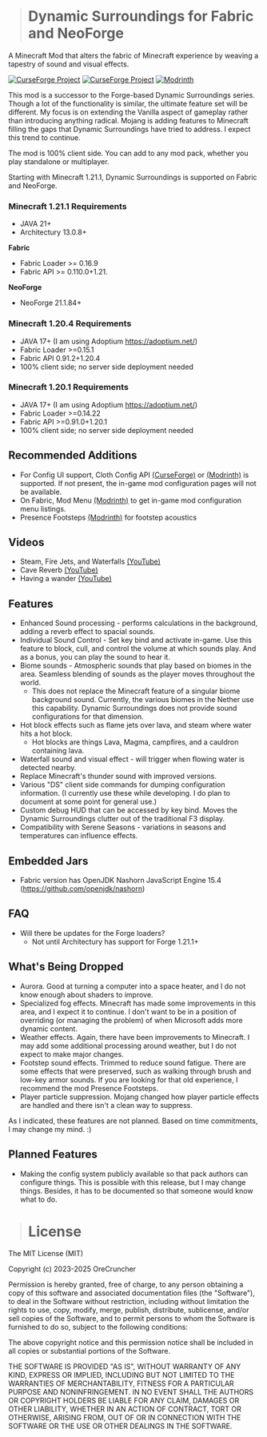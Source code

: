 > # Dynamic Surroundings for Fabric and NeoForge
A Minecraft Mod that alters the fabric of Minecraft experience by weaving a tapestry of sound and visual effects.

<a href="https://www.curseforge.com/minecraft/mc-mods/dynamic-surroundings-fabric-edition"><img src="http://cf.way2muchnoise.eu/versions/535715.svg" alt="CurseForge Project"/></a>
<a href="https://www.curseforge.com/minecraft/mc-mods/dynamic-surroundings-fabric-edition"><img src="http://cf.way2muchnoise.eu/full_535715_downloads.svg" alt="CurseForge Project"/></a>
<a href="https://modrinth.com/mod/dynamicsurroundingsfabric"><img src="https://img.shields.io/badge/Mod-rinth-brightgreen" alt="Modrinth"></a>

This mod is a successor to the Forge-based Dynamic Surroundings series.
Though a lot of the functionality is similar, the ultimate feature set will be different.
My focus is on extending the Vanilla aspect of gameplay rather than introducing anything radical.
Mojang is adding features to Minecraft filling the gaps that Dynamic Surroundings have tried to address.
I expect this trend to continue.

The mod is 100% client side. You can add to any mod pack, whether you play standalone or multiplayer.

Starting with Minecraft 1.21.1, Dynamic Surroundings is supported on Fabric and NeoForge.

### Minecraft 1.21.1 Requirements
* JAVA 21+
* Architectury 13.0.8+

**Fabric**
* Fabric Loader >= 0.16.9
* Fabric API >= 0.110.0+1.21.

**NeoForge**
* NeoForge 21.1.84+

### Minecraft 1.20.4 Requirements
* JAVA 17+ (I am using Adoptium https://adoptium.net/)
* Fabric Loader >=0.15.1
* Fabric API 0.91.2+1.20.4
* 100% client side; no server side deployment needed

### Minecraft 1.20.1 Requirements
* JAVA 17+ (I am using Adoptium https://adoptium.net/)
* Fabric Loader >=0.14.22
* Fabric API >=0.91.0+1.20.1
* 100% client side; no server side deployment needed

## Recommended Additions
* For Config UI support, Cloth Config API [(CurseForge)](https://www.curseforge.com/minecraft/mc-mods/cloth-config) or [(Modrinth)](https://modrinth.com/mod/cloth-config) is supported. If not present, the in-game mod configuration pages will not be available.
* On Fabric, Mod Menu [(Modrinth)](https://modrinth.com/mod/modmenu) to get in-game mod configuration menu listings.
* Presence Footsteps [(Modrinth)](https://modrinth.com/mod/presence-footsteps) for footstep acoustics

## Videos
* Steam, Fire Jets, and Waterfalls [(YouTube)](https://youtu.be/guMuLeG3lck)
* Cave Reverb [(YouTube)](https://youtu.be/KGFZ1zf9R2s)
* Having a wander [(YouTube)](https://youtu.be/GbwaGX3JWeM)

## Features
* Enhanced Sound processing - performs calculations in the background, adding a reverb effect to spacial sounds.
* Individual Sound Control - Set key bind and activate in-game.  Use this feature to block, cull, and control the volume at which sounds play.  And as a bonus, you can play the sound to hear it.
* Biome sounds - Atmospheric sounds that play based on biomes in the area.  Seamless blending of sounds as the player moves throughout the world.
    * This does not replace the Minecraft feature of a singular biome background sound.  Currently, the various biomes in the Nether use this capability. Dynamic Surroundings does not provide sound configurations for that dimension.
* Hot block effects such as flame jets over lava, and steam where water hits a hot block.
    * Hot blocks are things Lava, Magma, campfires, and a cauldron containing lava.
* Waterfall sound and visual effect - will trigger when flowing water is detected nearby.
* Replace Minecraft's thunder sound with improved versions.
* Various "DS" client side commands for dumping configuration information.  (I currently use these while developing. I do plan to document at some point for general use.)
* Custom debug HUD that can be accessed by key bind.  Moves the Dynamic Surroundings clutter out of the traditional F3 display.
* Compatibility with Serene Seasons - variations in seasons and temperatures can influence effects.

## Embedded Jars
* Fabric version has OpenJDK Nashorn JavaScript Engine 15.4 (https://github.com/openjdk/nashorn)

## FAQ 
* Will there be updates for the Forge loaders?
  * Not until Architectury has support for Forge 1.21.1+

## What's Being Dropped
* Aurora.  Good at turning a computer into a space heater, and I do not know enough about shaders to improve.
* Specialized fog effects.  Minecraft has made some improvements in this area, and I expect it to continue.  I don't want to be in a position of overriding (or managing the problem) of when Microsoft adds more dynamic content.
* Weather effects.  Again, there have been improvements to Minecraft.  I may add some additional processing around weather, but I do not expect to make major changes.
* Footstep sound effects. Trimmed to reduce sound fatigue. There are some effects that were preserved, such as walking through brush and low-key armor sounds. If you are looking for that old experience, I recommend the mod Presence Footsteps.
* Player particle suppression. Mojang changed how player particle effects are handled and there isn't a clean way to suppress.

As I indicated, these features are not planned.  Based on time commitments, I may change my mind. :) 

## Planned Features
* Making the config system publicly available so that pack authors can configure things.  This is possible with this release, but I may change things.  Besides, it has to be documented so that someone would know what to do.

> # License
The MIT License (MIT)

Copyright (c) 2023-2025 OreCruncher

Permission is hereby granted, free of charge, to any person obtaining a copy
of this software and associated documentation files (the "Software"), to deal
in the Software without restriction, including without limitation the rights
to use, copy, modify, merge, publish, distribute, sublicense, and/or sell
copies of the Software, and to permit persons to whom the Software is
furnished to do so, subject to the following conditions:

The above copyright notice and this permission notice shall be included in
all copies or substantial portions of the Software.

THE SOFTWARE IS PROVIDED "AS IS", WITHOUT WARRANTY OF ANY KIND, EXPRESS OR
IMPLIED, INCLUDING BUT NOT LIMITED TO THE WARRANTIES OF MERCHANTABILITY,
FITNESS FOR A PARTICULAR PURPOSE AND NONINFRINGEMENT. IN NO EVENT SHALL THE
AUTHORS OR COPYRIGHT HOLDERS BE LIABLE FOR ANY CLAIM, DAMAGES OR OTHER
LIABILITY, WHETHER IN AN ACTION OF CONTRACT, TORT OR OTHERWISE, ARISING FROM,
OUT OF OR IN CONNECTION WITH THE SOFTWARE OR THE USE OR OTHER DEALINGS IN
THE SOFTWARE.